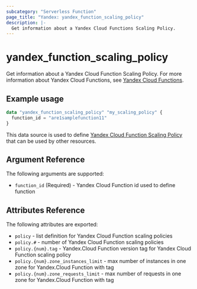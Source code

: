```yaml
---
subcategory: "Serverless Function"
page_title: "Yandex: yandex_function_scaling_policy"
description: |-
  Get information about a Yandex Cloud Functions Scaling Policy.
---
```



# yandex_function_scaling_policy




Get information about a Yandex Cloud Function Scaling Policy. For more information about Yandex Cloud Functions, see [Yandex Cloud Functions](https://cloud.yandex.com/docs/functions/).

## Example usage

```terraform
data "yandex_function_scaling_policy" "my_scaling_policy" {
  function_id = "are1samplefunction11"
}
```

This data source is used to define [Yandex Cloud Function Scaling Policy](https://cloud.yandex.com/docs/functions/) that can be used by other resources.

## Argument Reference

The following arguments are supported:

* `function_id` (Required) - Yandex Cloud Function id used to define function

## Attributes Reference

The following attributes are exported:

* `policy` - list definition for Yandex Cloud Function scaling policies
* `policy.#` - number of Yandex Cloud Function scaling policies
* `policy.{num}.tag` - Yandex.Cloud Function version tag for Yandex Cloud Function scaling policy
* `policy.{num}.zone_instances_limit` - max number of instances in one zone for Yandex.Cloud Function with tag
* `policy.{num}.zone_requests_limit` - max number of requests in one zone for Yandex.Cloud Function with tag
